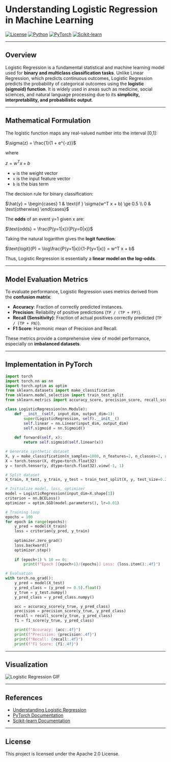 # Understanding Logistic Regression in Machine Learning

[![License](https://img.shields.io/badge/License-Apache_2.0-blue.svg)](https://opensource.org/licenses/Apache-2.0) [![Python](https://img.shields.io/badge/Python-3.8+-3776AB.svg?logo=python\&logoColor=white)](https://www.python.org/) [![PyTorch](https://img.shields.io/badge/PyTorch-2.0-EE4C2C.svg)](https://pytorch.org/) [![Scikit-learn](https://img.shields.io/badge/Scikit--learn-1.3.0-F7931E.svg)](https://scikit-learn.org/)

---

## Overview

Logistic Regression is a fundamental statistical and machine learning model used for **binary and multiclass classification tasks**. Unlike Linear Regression, which predicts continuous outcomes, Logistic Regression predicts the probability of categorical outcomes using the **logistic (sigmoid) function**.
It is widely used in areas such as medicine, social sciences, and natural language processing due to its **simplicity, interpretability, and probabilistic output**.

---

## Mathematical Formulation

The logistic function maps any real-valued number into the interval \[0,1]:

$\sigma(z) = \frac{1}{1 + e^{-z}}$

where

$z = w^T x + b$

* `w` is the weight vector
* `x` is the input feature vector
* `b` is the bias term

The decision rule for binary classification:

$\hat{y} = \begin{cases} 1 & \text{if } \sigma(w^T x + b) \ge 0.5 \\ 0 & \text{otherwise} \end{cases}$

The **odds** of an event y=1 given x are:

$\text{odds} = \frac{P(y=1|x)}{P(y=0|x)}$

Taking the natural logarithm gives the **logit function**:

$\text{logit}(P) = \log\frac{P(y=1|x)}{1-P(y=1|x)} = w^T x + b$

Thus, Logistic Regression is essentially a **linear model on the log-odds**.

---

## Model Evaluation Metrics

To evaluate performance, Logistic Regression uses metrics derived from the **confusion matrix**:

* **Accuracy**: Fraction of correctly predicted instances.
* **Precision**: Reliability of positive predictions (`TP / (TP + FP)`).
* **Recall (Sensitivity)**: Fraction of actual positives correctly predicted (`TP / (TP + FN)`).
* **F1 Score**: Harmonic mean of Precision and Recall.

These metrics provide a comprehensive view of model performance, especially on **imbalanced datasets**.

---

## Implementation in PyTorch

```python
import torch
import torch.nn as nn
import torch.optim as optim
from sklearn.datasets import make_classification
from sklearn.model_selection import train_test_split
from sklearn.metrics import accuracy_score, precision_score, recall_score, f1_score

class LogisticRegression(nn.Module):
    def __init__(self, input_dim, output_dim=1):
        super(LogisticRegression, self).__init__()
        self.linear = nn.Linear(input_dim, output_dim)
        self.sigmoid = nn.Sigmoid()
    
    def forward(self, x):
        return self.sigmoid(self.linear(x))

# Generate synthetic dataset
X, y = make_classification(n_samples=1000, n_features=2, n_classes=2, random_state=42)
X = torch.tensor(X, dtype=torch.float32)
y = torch.tensor(y, dtype=torch.float32).view(-1, 1)

# Split dataset
X_train, X_test, y_train, y_test = train_test_split(X, y, test_size=0.2, random_state=42)

# Initialize model, loss, optimizer
model = LogisticRegression(input_dim=X.shape[1])
criterion = nn.BCELoss()
optimizer = optim.SGD(model.parameters(), lr=0.01)

# Training loop
epochs = 100
for epoch in range(epochs):
    y_pred = model(X_train)
    loss = criterion(y_pred, y_train)
    
    optimizer.zero_grad()
    loss.backward()
    optimizer.step()
    
    if (epoch+1) % 10 == 0:
        print(f"Epoch [{epoch+1}/{epochs}] Loss: {loss.item():.4f}")

# Evaluation
with torch.no_grad():
    y_pred = model(X_test)
    y_pred_class = (y_pred >= 0.5).float()
    y_true = y_test.numpy()
    y_pred_class = y_pred_class.numpy()

    acc = accuracy_score(y_true, y_pred_class)
    precision = precision_score(y_true, y_pred_class)
    recall = recall_score(y_true, y_pred_class)
    f1 = f1_score(y_true, y_pred_class)

    print(f"Accuracy: {acc:.4f}")
    print(f"Precision: {precision:.4f}")
    print(f"Recall: {recall:.4f}")
    print(f"F1 Score: {f1:.4f}")
```

---

## Visualization

![Logistic Regression GIF](https://facultystaff.richmond.edu/~tmattson/INFO303/images/logisticregressionanimatedgif.gif)

---

## References

* [Understanding Logistic Regression](https://medium.com/@anthonyhuang1909/understanding-logistic-regression-in-machine-learning)
* [PyTorch Documentation](https://pytorch.org/)
* [Scikit-learn Documentation](https://scikit-learn.org/)

---

## License

This project is licensed under the Apache 2.0 License.
